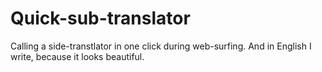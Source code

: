 # Quick-sub-translator
Calling a side-transtlator in one click during web-surfing. And in English I write, because it looks beautiful.
